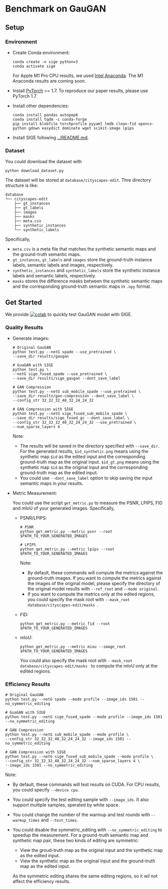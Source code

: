 # Benchmark on GauGAN

## Setup

### Environment

* Create Conda environment:

  ```shell
  conda create -n sige python=3
  conda activate sige
  ```

  For Apple M1 Pro CPU results, we used [Intel Anaconda](https://repo.anaconda.com/archive/Anaconda3-2022.10-MacOSX-x86_64.pkg). The M1 Anaconda results are coming soon.

* Install [PyTorch](https://pytorch.org) >= 1.7. To reproduce our paper results, please use PyTorch 1.7.

* Install other dependencies:

  ```shell
  conda install pandas autopep8
  conda install tqdm -c conda-forge
  pip install blobfile torchprofile pyyaml lmdb clean-fid opencv-python gdown easydict dominate wget scikit-image lpips
  ```

* Install SIGE following [../README.md](../README.md#installation).

### Dataset

You could download the dataset with

```shell
python download_dataset.py
```

The dataset will be stored at `database/cityscapes-edit`. Thre directory structure is like:

```text
database
└── cityscapes-edit
    ├── gt_instances
    ├── gt_labels
    ├── images
    ├── masks
    ├── meta.csv
    ├── synthetic_instances
    └── synthetic_labels
```

Specifically,

* `meta.csv` is a meta file that matches the synthetic semantic maps and the ground-truth semantic maps.
* `gt_instances`, `gt_labels` and `images` store the ground-truth instance labels, semantic labels and images, respectively.
* `synthetic_instances` and `synthetic_labels` store the synthetic instance labels and semantic labels, respectively.
* `masks` stores the difference masks between the synthetic semantic maps and the corresponding ground-truth semantic maps in `.npy` format.

## Get Started

We provide [![colab](https://colab.research.google.com/assets/colab-badge.svg)](https://colab.research.google.com/github/lmxyy/sige/blob/main/gaugan/gaugan.ipynb) to quickly test GauGAN model with SIGE.

### Quality Results

* Generate images:

  ```shell
  # Original GauGAN
  python test.py --netG spade --use_pretrained \
  --save_dir results/gaugan
  
  # GuaGAN with SIGE
  python test.py \
  --netG sige_fused_spade --use_pretrained \
  --save_dir results/sige_gaugan --dont_save_label 
  
  # GAN Compression
  python test.py --netG sub_mobile_spade --use_pretrained \
  --save_dir results/gan-compression --dont_save_label \
  --config_str 32_32_32_48_32_24_24_32
  
  # GAN Compression with SIGE
  python test.py --netG sige_fused_sub_mobile_spade \
  --save_dir results/sige_fused_gc --dont_save_label \
  --config_str 32_32_32_48_32_24_24_32 --use_pretrained \
  --num_sparse_layers 4
  ```
  Note:
  
  * The results will be saved in the directory specified with `--save_dir`. For the generated results, `$id_synthetic.png` means using the synthetic map `$id` as the edited input and the corresponding ground-truth map as the original input. `$id_gt.png` means using the synthetic map `$id` as the original input and the corresponding ground-truth map as the edited input.
  * You could use `--dont_save_label` option to skip saving the input semantic maps in your results.
  
* Metric Measurement:

  You could use the script `get_metric.py` to measure the PSNR, LPIPS, FID and mIoU of your generated images. Specifically,

  * PSNR/LPIPS:

    ```shell
    # PSNR
    python get_metric.py --metric psnr --root $PATH_TO_YOUR_GENERATED_IMAGES
    
    # LPIPS
    python get_metric.py --metric lpips --root $PATH_TO_YOUR_GENERATED_IMAGES
    ```

    Note:

    * By default, these commands will compute the metrics against the ground-truth images. If you want to compute the metrics against the images of the original model, please specify the directory of the original model results with `--ref_root` and `--mode original`.
    * If you want to compute the metrics only at the edited regions, you could specify the mask root with `--mask_root database/cityscapes-edit/masks `.

  * FID:

    ```shell
    python get_metric.py --metric fid --root $PATH_TO_YOUR_GENERATED_IMAGES
    ```

  * mIoU:

    ```shell
    python get_metric.py --metric miou --image_root $PATH_TO_YOUR_GENERATED_IMAGES
    ```

    You could also specify the mask root with `--mask_root database/cityscapes-edit/masks ` to compute the mIoU only at the edited regions.



### Efficiency Results

```shell
# Original GauGAN
python test.py --netG spade --mode profile --image_ids 1501 --no_symmetric_editing

# GuaGAN with SIGE
python test.py --netG sige_fused_spade --mode profile --image_ids 1501 --no_symmetric_editing

# GAN Compression
python test.py --netG sub_mobile_spade --mode profile \
--config_str 32_32_32_48_32_24_24_32 --image_ids 1501 --no_symmetric_editing

# GAN Compression with SIGE
python test.py --netG sige_fused_sub_mobile_spade --mode profile \
--config_str 32_32_32_48_32_24_24_32 --num_sparse_layers 4 \
--image_ids 1501 --no_symmetric_editing
```

Note:

* By default, these commands will test results on CUDA. For CPU results, you could specify `--device cpu`.

* You could specify the test editing sample with `--image_ids`. It also support multiple samples, sperated by white space.

* You could change the number of the warmup and test rounds with `--warmup_times` and `--test_times`.

* You could disable the symmetric_editing with `--no_symmetric_editing` to speedup the measurement. For a ground-truth semantic map and synthetic map pair, these two kinds of editing are symmetric:

  * View the groud-truth map as the original input and the synthetic map as the edited input.
  * View the synthetic map as the original input and the ground-truth map as the edited input.

  As the symmetric editing shares the same editing regions, so it wil not affect the efficiency results. 
